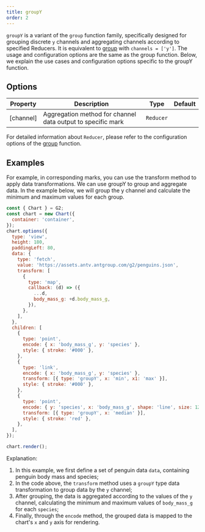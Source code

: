 ```yaml
---
title: groupY
order: 2
---
```


`groupY` is a variant of the `group` function family, specifically designed for grouping discrete `y` channels and aggregating channels according to specified Reducers. It is equivalent to [group](/en/manual/core/transform/group) with `channels = ['y']`. The usage and configuration options are the same as the group function. Below, we explain the use cases and configuration options specific to the groupY function.

## Options

| Property  | Description                                                 | Type      | Default |
| --------- | ----------------------------------------------------------- | --------- | ------- |
| [channel] | Aggregation method for channel data output to specific mark | `Reducer` |         |

For detailed information about `Reducer`, please refer to the configuration options of the [group](/en/manual/core/transform/group) function.

## Examples

For example, in corresponding marks, you can use the transform method to apply data transformations. We can use groupY to group and aggregate data. In the example below, we will group the y channel and calculate the minimum and maximum values for each group.

```js | ob { autoMount: true }
const { Chart } = G2;
const chart = new Chart({
  container: 'container',
});
chart.options({
  type: 'view',
  height: 180,
  paddingLeft: 80,
  data: {
    type: 'fetch',
    value: 'https://assets.antv.antgroup.com/g2/penguins.json',
    transform: [
      {
        type: 'map',
        callback: (d) => ({
          ...d,
          body_mass_g: +d.body_mass_g,
        }),
      },
    ],
  },
  children: [
    {
      type: 'point',
      encode: { x: 'body_mass_g', y: 'species' },
      style: { stroke: '#000' },
    },
    {
      type: 'link',
      encode: { x: 'body_mass_g', y: 'species' },
      transform: [{ type: 'groupY', x: 'min', x1: 'max' }],
      style: { stroke: '#000' },
    },
    {
      type: 'point',
      encode: { y: 'species', x: 'body_mass_g', shape: 'line', size: 12 },
      transform: [{ type: 'groupY', x: 'median' }],
      style: { stroke: 'red' },
    },
  ],
});

chart.render();
```

Explanation:

1. In this example, we first define a set of penguin data `data`, containing penguin body mass and species;
2. In the code above, the `transform` method uses a `groupY` type data transformation to group data by the `y` channel;
3. After grouping, the data is aggregated according to the values of the `y` channel, calculating the minimum and maximum values of `body_mass_g` for each `species`;
4. Finally, through the `encode` method, the grouped data is mapped to the chart's `x` and `y` axis for rendering.
